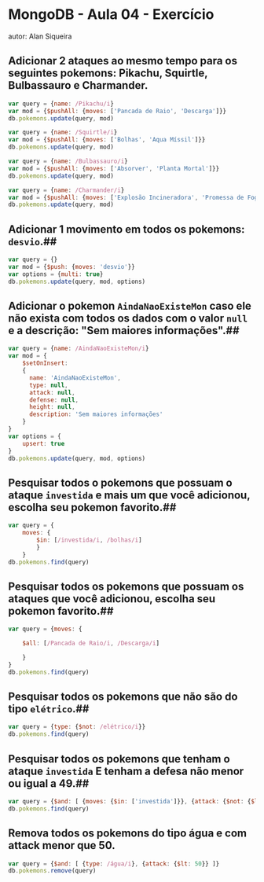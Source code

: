 # MongoDB - Aula 04 - Exercício
autor: Alan Siqueira

## **Adicionar** 2 ataques ao mesmo tempo para os seguintes pokemons: Pikachu, Squirtle, Bulbassauro e Charmander.

```js
var query = {name: /Pikachu/i}
var mod = {$pushAll: {moves: ['Pancada de Raio', 'Descarga']}}
db.pokemons.update(query, mod)

var query = {name: /Squirtle/i}
var mod = {$pushAll: {moves: ['Bolhas', 'Aqua Míssil']}}
db.pokemons.update(query, mod)

var query = {name: /Bulbassauro/i}
var mod = {$pushAll: {moves: ['Absorver', 'Planta Mortal']}}
db.pokemons.update(query, mod)

var query = {name: /Charmander/i}
var mod = {$pushAll: {moves: ['Explosão Incineradora', 'Promessa de Fogo']}}
db.pokemons.update(query, mod)

```

## **Adicionar** 1 movimento em todos os pokemons: `desvio`.##

```js
var query = {}
var mod = {$push: {moves: 'desvio'}}
var options = {multi: true}
db.pokemons.update(query, mod, options)

```

## **Adicionar** o pokemon `AindaNaoExisteMon` caso ele não exista com todos os dados com o valor `null` e a descrição: "Sem maiores informações".##

```js
var query = {name: /AindaNaoExisteMon/i}
var mod = {
    $setOnInsert:
    {
      name: 'AindaNaoExisteMon',
      type: null,
      attack: null,
      defense: null,
      height: null,
      description: 'Sem maiores informações'
    }
}
var options = {
    upsert: true
}
db.pokemons.update(query, mod, options)
```

## Pesquisar todos o pokemons que possuam o ataque `investida` e mais um que você adicionou, escolha seu pokemon favorito.##

```js
var query = {
    moves: {
        $in: [/investida/i, /bolhas/i]
        }
    }
db.pokemons.find(query)
```

## Pesquisar **todos** os pokemons que possuam os ataques que você adicionou, escolha seu pokemon favorito.##

```js
var query = {moves: {

    $all: [/Pancada de Raio/i, /Descarga/i]

    }
}
db.pokemons.find(query)

```

## Pesquisar **todos** os pokemons que não são do tipo `elétrico`.##

```js
var query = {type: {$not: /elétrico/i}}
db.pokemons.find(query)
```

## Pesquisar **todos** os pokemons que tenham o ataque `investida` **E** tenham a defesa **não menor ou igual** a 49.##

```js
var query = {$and: [ {moves: {$in: ['investida']}}, {attack: {$not: {$lte: 49}}} ]}
db.pokemons.find(query)
```

## Remova **todos** os pokemons do tipo água e com attack menor que 50.
```js
var query = {$and: [ {type: /água/i}, {attack: {$lt: 50}} ]}
db.pokemons.remove(query)
```